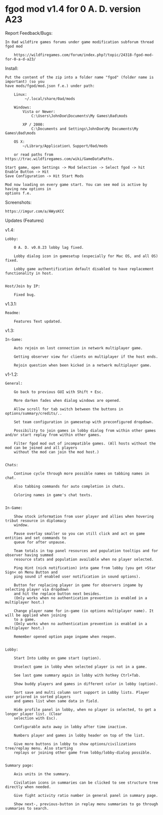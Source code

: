 # fgod mod v1.4 for 0 A. D. version A23

Report Feedback/Bugs:

	In 0ad wildfire games forums under game modification subforum thread fgod mod

		https://wildfiregames.com/forum/index.php?/topic/24318-fgod-mod-for-0-a-d-a23/


Install:

	Put the content of the zip into a folder name "fgod" (folder name is important) (so you
	have mods/fgod/mod.json f.e.) under path:

		Linux:
			 ~/.local/share/0ad/mods

		Windows:
			Vista or Newer:
				C:\Users\JohnDoe\Documents\My Games\0ad\mods

			XP / 2000:
				C:\Documents and Settings\JohnDoe\My Documents\My Games\0ad\mods

		OS X:
			~/Library/Application\ Support/0ad/mods

		or read paths from https://trac.wildfiregames.com/wiki/GameDataPaths.

	Start game, open Settings -> Mod Selection -> Select fgod -> hit Enable Button -> Hit
	Save Configuration -> Hit Start Mods

	Mod now loading on every game start. You can see mod is active by having new options in
	options f.e.


Screenshots:


	https://imgur.com/a/AWysKCC



Updates (Features)

v1.4:

	Lobby:

		0 A. D. v0.0.23 lobby lag fixed.

		Lobby dialog icon in gamesetup (especially for Mac OS, and all OS) fixed.

		Lobby game authentification default disabled to have replacement functionality in host.


	Host/Join by IP:

		Fixed bug.


v1.3.1:

	Readme:
		
		Features Text updated.


v1.3:

	In-Game:

		Auto rejoin on lost connection in network multiplayer game.

		Getting observer view for clients on multiplayer if the host ends.

		Rejoin question when been kicked in a network multiplayer game.


v1-1.2:

	General:

		Go back to previous GUI with Shift + Esc.

		More darken fades when dialog windows are opened.

		Allow scroll for tab switch between the buttons in options/summary/credits/..

		Set team configuration in gamesetup with preconfigured dropdown.

		Possibility to join games in lobby dialog from within other games and/or start replay from within other games.

		Filter fgod mod out of incompatible games. (All hosts without the mod can be joined and all players
		without the mod can join the mod host.)


	Chats:

		Continue cycle through more possible names on tabbing names in chat.

		Also tabbing commands for auto completion in chats.

		Coloring names in game's chat texts.


	In-Game:

		Show stock information from user player and allies when hovering tribut resource in diplomacy
		window.

		Pause overlay smaller so you can still click and act on game entities and set commands to
		queue for after unpause.

		Team totals in top panel resources and population tooltips and for observer having summed
		resource stats and population available when no player selected.

		Ping Hint (nick notification) into game from lobby (you get >Star Sign< on Menu Button and
		ping sound if enabled user notification in sound options).

		Button for replacing player in game for observers ingame by selecting player via dropdown
		and hit the replace button next besides.
		(Only works when no authentication prevention is enabled in a multiplayer host.)

		Change player name for in-game (in options multiplayer name). It will be applied when joining
		to a game.
		(Only works when no authentication prevention is enabled in a multiplayer host.)

		Remember opened option page ingame when reopen.


	Lobby:

		Start Into Lobby on game start (option).

		Unselect game in lobby when selected player is not in a game.

		See last game summary again in lobby with hotkey Ctrl+Tab.

		Show buddy players and games in different color in lobby (option).

		Sort save and multi column sort support in Lobby lists. Player user priored in sorted players
		and games list when same data in field.

		Hide profile panel in lobby, when no player is selected, to get a longer player list. (Clear
		selection with Esc).

		Configurable auto away in lobby after time inactive.

		Numbers player and games in lobby header on top of the list.

		Give more buttons in lobby to show options/civilizations tree/replay menu. Also starting
		replays or joining other game from lobby/lobby-dialog possible.


	Summary page:

		Axis units in the summary.

		Civilation icons in summaries can be clicked to see structure tree directly when needed.

		Give fight activity ratio number in general panel in summary page.

		Show next-, previous-button in replay menu summaries to go through summaries to search.


